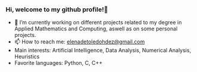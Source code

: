 ### Hi, welcome to my github profile!👋

- 🔭 I’m currently working on different projects related to my degree in Applied Mathematics and Computing, aswell as on some personal projects.
- 📫 How to reach me: elenadetoledohdez@gmail.com
- Main interests: Artificial Intelligence, Data Analysis, Numerical Analysis, Heuristics
- Favorite languages: Python, C, C++
